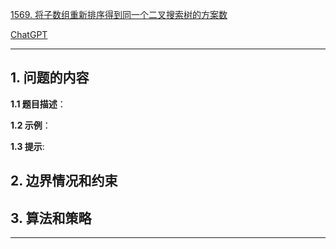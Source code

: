 [1569. 将子数组重新排序得到同一个二叉搜索树的方案数](https://leetcode.cn/problems/number-of-ways-to-reorder-array-to-get-same-bst)

[ChatGPT](chat.openai.com)

---

## 1. 问题的内容
**1.1 题目描述**：

**1.2 示例**：

**1.3 提示**:

## 2. 边界情况和约束


## 3. 算法和策略

---


